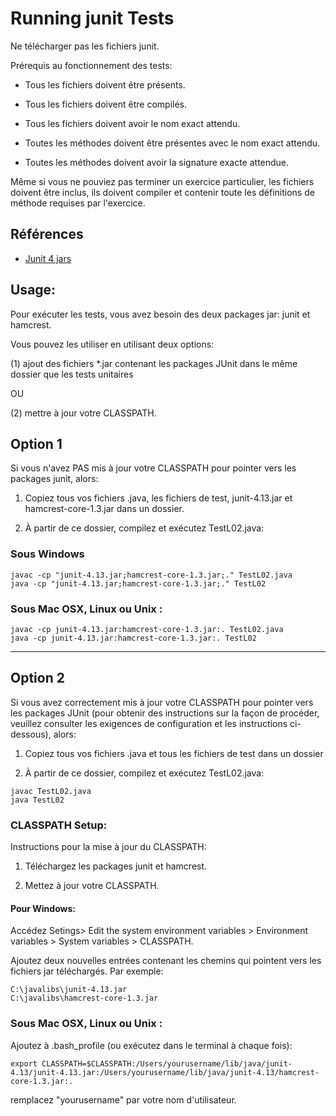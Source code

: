 
# Running junit Tests

Ne télécharger pas les fichiers junit.

Prérequis au fonctionnement des tests:

* Tous les fichiers doivent être présents.

* Tous les fichiers doivent être compilés.

* Tous les fichiers doivent avoir le nom exact attendu.

* Toutes les méthodes doivent être présentes avec le nom exact attendu.

* Toutes les méthodes doivent avoir la signature exacte attendue.

Même si vous ne pouviez pas terminer un exercice particulier, les fichiers
doivent être inclus, ils doivent compiler et contenir toute les définitions
de méthode requises par l'exercice.

## Références

* [Junit 4 jars](https://github.com/junit-team/junit4/wiki/Download-and-Install)


## Usage:

Pour exécuter les tests, vous avez besoin des deux packages jar: junit et hamcrest.

Vous pouvez les utiliser en utilisant deux options:

(1) ajout des fichiers \*.jar contenant les packages JUnit dans le même dossier que les tests unitaires

 OU

(2) mettre à jour votre CLASSPATH.


## Option 1

Si vous n'avez PAS mis à jour votre CLASSPATH pour pointer vers les packages junit, alors:

1. Copiez tous vos fichiers .java, les fichiers de test, junit-4.13.jar et hamcrest-core-1.3.jar dans un dossier.

2. À partir de ce dossier, compilez et exécutez TestL02.java:

### Sous Windows

```
javac -cp "junit-4.13.jar;hamcrest-core-1.3.jar;." TestL02.java
java -cp "junit-4.13.jar;hamcrest-core-1.3.jar;." TestL02
```

### Sous Mac OSX, Linux ou Unix :

```
javac -cp junit-4.13.jar:hamcrest-core-1.3.jar:. TestL02.java
java -cp junit-4.13.jar:hamcrest-core-1.3.jar:. TestL02
```

***

## Option 2

Si vous avez correctement mis à jour votre CLASSPATH pour pointer vers les packages JUnit (pour obtenir des instructions sur la façon de procéder, veuillez consulter les exigences de configuration et les instructions ci-dessous), alors:

1. Copiez tous vos fichiers .java et tous les fichiers de test dans un dossier

2. À partir de ce dossier, compilez et exécutez TestL02.java:

```
javac TestL02.java
java TestL02
```

### CLASSPATH Setup:

Instructions pour la mise à jour du CLASSPATH:

1. Téléchargez les packages junit et hamcrest.

2. Mettez à jour votre CLASSPATH.

#### Pour Windows:

Accédez Setings> Edit the system environment variables > Environment variables > System variables > CLASSPATH.

Ajoutez deux nouvelles entrées contenant les chemins qui pointent vers les fichiers jar téléchargés. Par exemple:

```
C:\javalibs\junit-4.13.jar
C:\javalibs\hamcrest-core-1.3.jar
```

### Sous Mac OSX, Linux ou Unix :

Ajoutez à .bash_profile (ou exécutez dans le terminal à chaque fois):

```
export CLASSPATH=$CLASSPATH:/Users/yourusername/lib/java/junit-4.13/junit-4.13.jar:/Users/yourusername/lib/java/junit-4.13/hamcrest-core-1.3.jar:.
```

remplacez "yourusername" par votre nom d'utilisateur.
